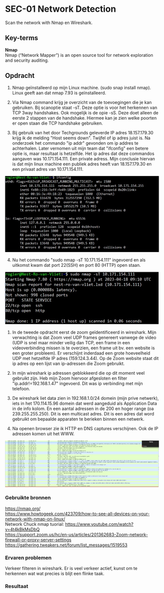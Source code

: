 # SEC-01 Network Detection
Scan the network with Nmap en Wireshark.

## Key-terms
**Nmap**  
Nmap (“Network Mapper”) is an open source tool for network exploration and security auditing. 

## Opdracht
1. Nmap geïnstalleerd op mijn Linux machine.  (sudo snap install nmap). Linux geeft aan dat nmap 7.93 is geïnstalleerd.

2. Via Nmap command krijg je overzicht van de toevoegingen die je kan gebruiken. Bij scanoptie staat -sT. Deze optie is voor het herkennen van TCP 3way handshakes. Ook mogelijk is de opie -sS. Deze doet alleen de eerste 2 stappen van de handshake. Hiermee kan je zien welke poorten er open staan die TCP handshake gebruiken. 

3. Bij gebruik van het door Techgrounds geleverde IP adres 18.157.179.30 krijg ik de melding "Host seems down". Twijfel of ip adres juist is. Na onderzoek het commando "ip addr" gevonden om ip addres te achterhalen. Later vernomen uit mijn team dat "ifconfig" een betere optie is, maar resultaat is hetzelfde. Het ip adres dat deze commandos aangaven was 10.171.154.111. Een private adress. Mijn conclusie hiervan is dat mijn linux machine een publiek adres heeft van 18.157.179.30 en een privaat adres van 10.171.154.111.  
  
![](https://github.com/techgrounds/techgrounds-Rogier1978/blob/main/00_includes/04_Security/SEC_01%20ip.jpg)  

4. Nu het commando "sudo nmap -sT 10.171.154.111" ingevoerd en als uitkomst kwam dat port 22(SSH) en port 80 (HTTP) open staan.  
  
![](https://github.com/techgrounds/techgrounds-Rogier1978/blob/main/00_includes/04_Security/SEC_01%20nmap.jpg)  


1. In de tweede opdracht eerst de zoom geïdentificeerd in wireshark. Mijn verwachting is dat Zoom veel UDP frames genereert vanwege de video (UDP is snel maar minder veilig dan TCP, een frame in een videoverbinding missen is te overzien, een frame uit bv. een website is een groter probleem). Er verschijnt inderdaad een grote hoeveelheid UDP met hetzelfde IP adres (159.124.3.44). Op de Zoom website staat dit ip adres op een lijst van ip-adressen die Zoom gebruikt.  

2. In mijn wireshark ip adressen geblokkeerd die op dit moment veel gebruikt zijn. Heb mijn Zoom hiervoor afgesloten en filter "ip.addr!=192.168.1.47" ingevoerd. Dit was ip verbinding met mijn telefoon.

3. De wireshark liet data zien in 192.168.1.0/24 domein (mijn prive netwerk), iets in het 170.114.15.96 domein dat werd aangeduid als Application Data in de info kolom. En een aantal adressen in de 200 en hoger range (oa 239.255.255.250). Dit is een multicast adres. Dit is een adres dat word gebruikt om bepaalde apparaten te berieken binnen een netwerk.

4. Na openen browser zie ik HTTP en DNS captures verschijnen. Ook de IP adressen komen uit het WWW.  
  
![](https://github.com/techgrounds/techgrounds-Rogier1978/blob/main/00_includes/04_Security/SEC_01%20wireshark.jpg)


### Gebruikte bronnen
https://nmap.org/  
https://www.howtogeek.com/423709/how-to-see-all-devices-on-your-network-with-nmap-on-linux/  
Network Chuck nmap tuorial: https://www.youtube.com/watch?v=4t4kBkMsDbQ  
https://support.zoom.us/hc/en-us/articles/201362683-Zoom-network-firewall-or-proxy-server-settings  
https://gathering.tweakers.net/forum/list_messages/1519553


### Ervaren problemen
Verkeer filteren in wireshark. Er is veel verkeer actief, kunst om te herkennen wat wat precies is blijt een flinke taak.

### Resultaat


